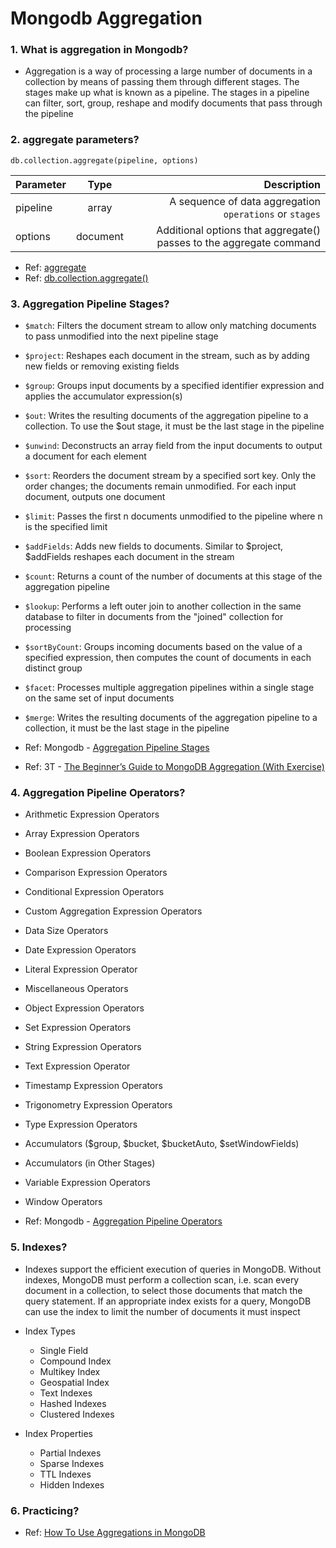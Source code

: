 # Mongodb Aggregation

### 1. What is aggregation in Mongodb?

- Aggregation is a way of processing a large number of documents in 
a collection by means of passing them through different stages. The 
stages make up what is known as a pipeline. The stages in a pipeline 
can filter, sort, group, reshape and modify documents that pass 
through the pipeline

### 2. aggregate parameters?

```shell
db.collection.aggregate(pipeline, options)
```

| Parameter |   Type   |                                                            Description |
|-----------|:--------:|-----------------------------------------------------------------------:|
| pipeline  |  array   |                A sequence of data aggregation `operations` or `stages` |
| options   | document |    Additional options that aggregate() passes to the aggregate command |

- Ref: [aggregate](https://www.mongodb.com/docs/manual/reference/command/aggregate/)
- Ref: [db.collection.aggregate()](https://www.mongodb.com/docs/manual/reference/method/db.collection.aggregate/)

### 3. Aggregation Pipeline Stages?

- `$match`: Filters the document stream to allow only matching documents to pass unmodified into the next pipeline stage
- `$project`: Reshapes each document in the stream, such as by adding new fields or removing existing fields
- `$group`: Groups input documents by a specified identifier expression and applies the accumulator expression(s)
- `$out`: Writes the resulting documents of the aggregation pipeline to a collection. To use the $out stage, it must be the last stage in the pipeline
- `$unwind`: Deconstructs an array field from the input documents to output a document for each element
- `$sort`: Reorders the document stream by a specified sort key. Only the order changes; the documents remain unmodified. For each input document, outputs one document
- `$limit`: Passes the first n documents unmodified to the pipeline where n is the specified limit
- `$addFields`: Adds new fields to documents. Similar to $project, $addFields reshapes each document in the stream
- `$count`: Returns a count of the number of documents at this stage of the aggregation pipeline
- `$lookup`: Performs a left outer join to another collection in the same database to filter in documents from the "joined" collection for processing
- `$sortByCount`: Groups incoming documents based on the value of a specified expression, then computes the count of documents in each distinct group
- `$facet`: Processes multiple aggregation pipelines within a single stage on the same set of input documents
- `$merge`: Writes the resulting documents of the aggregation pipeline to a collection, it must be the last stage in the pipeline

- Ref: Mongodb - [Aggregation Pipeline Stages](https://www.mongodb.com/docs/manual/reference/operator/aggregation-pipeline/)
- Ref: 3T - [The Beginner’s Guide to MongoDB Aggregation (With Exercise)](https://studio3t.com/knowledge-base/articles/mongodb-aggregation-framework/#mongodb-facet)

### 4. Aggregation Pipeline Operators?

- Arithmetic Expression Operators
- Array Expression Operators
- Boolean Expression Operators
- Comparison Expression Operators
- Conditional Expression Operators
- Custom Aggregation Expression Operators
- Data Size Operators
- Date Expression Operators
- Literal Expression Operator
- Miscellaneous Operators
- Object Expression Operators
- Set Expression Operators
- String Expression Operators
- Text Expression Operator
- Timestamp Expression Operators
- Trigonometry Expression Operators
- Type Expression Operators
- Accumulators ($group, $bucket, $bucketAuto, $setWindowFields)
- Accumulators (in Other Stages)
- Variable Expression Operators
- Window Operators

- Ref: Mongodb - [Aggregation Pipeline Operators](https://www.mongodb.com/docs/manual/reference/operator/aggregation/)

### 5. Indexes?

- Indexes support the efficient execution of queries in MongoDB. Without indexes, MongoDB must perform a collection scan, i.e. scan every document in a collection, to select those documents that match the query statement. If an appropriate index exists for a query, MongoDB can use the index to limit the number of documents it must inspect


- Index Types
  * Single Field
  * Compound Index
  * Multikey Index
  * Geospatial Index
  * Text Indexes
  * Hashed Indexes
  * Clustered Indexes
- Index Properties
  * Partial Indexes
  * Sparse Indexes
  * TTL Indexes
  * Hidden Indexes

### 6. Practicing?

- Ref: [How To Use Aggregations in MongoDB](https://www.digitalocean.com/community/tutorials/how-to-use-aggregations-in-mongodb)